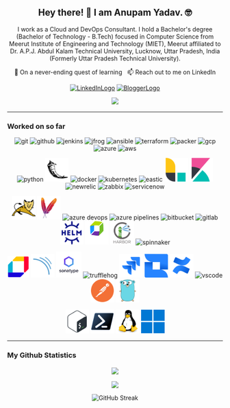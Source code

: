 <h2 align="center">Hey there! 👋 I am Anupam Yadav. 🤓</h2>

<p align="center">I work as a Cloud and DevOps Consultant. I hold a Bachelor's degree (Bachelor of Technology - B.Tech) focused in Computer Science from Meerut Institute of Engineering and Technology (MIET), Meerut affiliated to Dr. A.P.J. Abdul Kalam Technical University, Lucknow, Uttar Pradesh, India (Formerly Uttar Pradesh Technical University).
</p>

<p align="center"> 🌱 On a never-ending quest of learning &nbsp; 📫 Reach out to me on LinkedIn </p>

<p align="center">
  <a href="https://www.linkedin.com/in/oneanupam/"><img src="https://www.vectorlogo.zone/logos/linkedin/linkedin-ar21.svg" alt="LinkedInLogo" height="70"></a>
  <a href="https://techreads.in/"><img src="https://www.vectorlogo.zone/logos/blogger/blogger-ar21.svg" alt="BloggerLogo" height="70"></a>
</p>

<p align="center">
<a href="https://github.com/oneanupam?tab=followers"><img src="https://img.shields.io/github/followers/oneanupam?style=social"></a>
</p>

---
### Worked on so far
<p align="center">
  <img src="./images/git-scm-icon.svg" alt="git" width="55" height="55"/>
  <img src="./images/github-icon.svg" alt="github" width="55" height="55"/>
  <img src="./images/jenkins-icon.svg" alt="jenkins" width="55" height="55"/>
  <img src="./images/jfrog-icon.svg" alt="jfrog" width="55" height="55"/>
  <img src="./images/ansible-icon.svg" alt="ansible" width="55" height="55"/>
  <img src="./images/terraformio-icon.svg" alt="terraform" width="55" height="55"/>
  <img src="./images/packerio-icon.svg" alt="packer" width="55" height="55"/>
  <img src="./images/google_cloud-icon.svg" alt="gcp" width="55" height="55"/>
  <img src="./images/microsoft_azure-icon.svg" alt="azure" width="55" height="55"/>
  <img src="./images/amazon_aws-icon.svg" alt="aws" width="55" height="55"/>
</p>

<p align="center">
  <img src="./images/python-icon.svg" alt="python" width="55" height="55"/>
  <img src="./images/flask.svg" alt="flask" width="55" height="55"/>
  <img src="./images/docker-icon.svg" alt="docker" width="55" height="55"/>
  <img src="./images/kubernetes-icon.svg" alt="kubernetes" width="55" height="55"/>
  <img src="./images/elastic-icon.svg" alt="eastic" width="55" height="55"/>
  <img src="./images/logstash.svg" alt="logstash" width="55" height="55"/>
  <img src="./images/kibana.svg" alt="kibana" width="55" height="55"/>
  <img src="./images/newrelic-icon.svg" alt="newrelic" width="55" height="55"/>
  <img src="./images/zabbix-icon.svg" alt="zabbix" width="55" height="55"/>
  <img src="./images/servicenow-icon.svg" alt="servicenow" width="55" height="55"/>
</p>

<p align="center">
  <img src="./images/apache_tomcat.svg" alt="apache tomcat" width="55" height="55"/>
  <img src="./images/apache_maven.svg" alt="apache maven" width="55" height="55"/>
  <img src="./images/azure-devops.svg" alt="azure devops" width="55" height="55"/>
  <img src="./images/azure-pipelines.svg" alt="azure pipelines" width="50" height="50"/>
  <img src="./images/bitbucket.svg" alt="bitbucket" width="55" height="55"/>
  <img src="./images/gitlab-icon.svg" alt="gitlab" width="55" height="55"/>
  <img src="./images/helm.svg" alt="helm" width="55" height="55"/>
  <img src="./images/dynatrace_logo.svg" alt="dynatrace" width="55" height="55"/>
  <img src="./images/harbor-logo.png" alt="harbor" width="55" height="55"/>
  <img src="./images/spinnaker-icon.svg" alt="spinnaker" width="55" height="55"/>
</p>

<p align="center">
  <img src="./images/aqua.svg" alt="aqua" width="50" height="50"/>
  <img src="./images/sonarqube.svg" alt="sonarqube" width="55" height="55"/>
  <img src="./images/sonatype.jpg" alt="nexus" width="60" height="60"/>
  <img src="./images/trufflehog-icon.png" alt="trufflehog" width="55" height="55"/>
  <img src="./images/jira.svg" alt="jira" width="55" height="55"/>
  <img src="./images/jira_align.svg" alt="jira-align" width="55" height="55"/>
  <img src="./images/confluence.svg" alt="confluence" width="55" height="55"/>
  <img src="./images/visualstudio_code-icon.svg" alt="vscode" width="55" height="55"/>
  <img src="./images/postman.svg" alt="postman" width="55" height="55"/>
  <img src="./images/go-lang.svg" alt="go-lang" width="55" height="55"/>
</p>

<p align="center">
  <img src="./images/bash.svg" alt="bash" width="55" height="55"/>
  <img src="./images/powershell.svg" alt="powershell" width="55" height="55"/>
  <img src="./images/linux.svg" alt="linux" width="55" height="55"/>
  <img src="./images/windows.svg" alt="windows" width="55" height="55"/>
</p>

---

### My Github Statistics
<p align=center>  
  <img align=center src="https://github-readme-stats.vercel.app/api/top-langs/?username=oneanupam&layout=compact&text_color=daf7dc&bg_color=151515&hide=css,html,php">
</p>

<p align=center>  
  <img align=center src="https://github-readme-stats.vercel.app/api?username=oneanupam&show_icons=true&title_color=ffc857&icon_color=8ac926&text_color=daf7dc&bg_color=151515&hide=issues&count_private=true&include_all_commits=true">
</p>

<p align=center>  
  <img src="https://github-readme-streak-stats.herokuapp.com?user=oneanupam&theme=dark" alt="GitHub Streak" />
</p>
